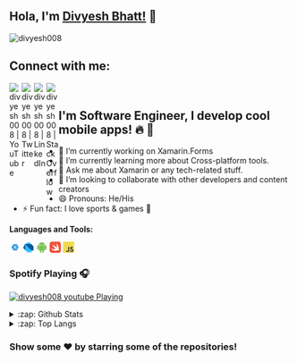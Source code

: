 ## Hola, I'm [Divyesh Bhatt!](https://www.linkedin.com/in/divyesh-bhatt-9247b7119) 👋

<p align="left"> <img src="https://komarev.com/ghpvc/?username=divyesh008&label=Views&color=blue&style=plastic" alt="divyesh008" /> </p>

## Connect with me:
[<img align="left" alt="divyesh008 | YouTube" width="22px" src="https://cdn.jsdelivr.net/npm/simple-icons@v3/icons/youtube.svg" />][youtube]
[<img align="left" alt="divyesh008 | Twitter" width="22px" src="https://cdn.jsdelivr.net/npm/simple-icons@v3/icons/twitter.svg" />][twitter]
[<img align="left" alt="divyesh008 | LinkedIn" width="22px" src="https://cdn.jsdelivr.net/npm/simple-icons@v3/icons/linkedin.svg" />][linkedin]
[<img align="left" alt="divyesh008 | StackOverflow " width="22px" src="https://cdn.jsdelivr.net/npm/simple-icons@v3/icons/stackoverflow.svg" />][stackoverflow]

<br />

## I'm Software Engineer, I develop cool mobile apps! :fire: :rocket:
- 🔭  I’m currently working on Xamarin.Forms
- 🌱  I’m currently learning more about Cross-platform tools.
- 💬 Ask me about Xamarin or any tech-related stuff.
- 👯  I’m looking to collaborate with other developers and content creators 
- 😄 Pronouns: He/His
- ⚡  Fun fact: I love sports & games :star2:

**Languages and Tools:**  

<code><img height="20" src="https://raw.githubusercontent.com/github/explore/80688e429a7d4ef2fca1e82350fe8e3517d3494d/topics/xamarin/xamarin.png"></code>
<code><img height="20" src="https://raw.githubusercontent.com/github/explore/80688e429a7d4ef2fca1e82350fe8e3517d3494d/topics/dart/dart.png"></code>
<code><img height="20" src="https://raw.githubusercontent.com/github/explore/80688e429a7d4ef2fca1e82350fe8e3517d3494d/topics/android/android.png"></code>
<code><img height="20" src="https://raw.githubusercontent.com/github/explore/80688e429a7d4ef2fca1e82350fe8e3517d3494d/topics/swift/swift.png"></code>
<code><img height="20" src="https://raw.githubusercontent.com/github/explore/80688e429a7d4ef2fca1e82350fe8e3517d3494d/topics/javascript/javascript.png"></code>

### Spotify Playing 🎧
[<img src="https://now-playing-codestackr.vercel.app/api/spotify-playing" alt="divyesh008 youtube Playing" width="350" />](https://open.spotify.com/user/kefsf6glmv2jh60syrzau56lb)

<details>
  <summary>:zap: Github Stats</summary>

  ![Divyesh's github stats](https://github-readme-stats.vercel.app/api?username=divyesh008&show_icons=true&theme=merko)

 <!-- <img align="left" alt="divyesh008's Github Stats" src="https://github-readme-stats.codestackr.vercel.app/api?username=divyesh008&show_icons=true&hide_border=true" />-->

</details>

<details>
  <summary>:zap: Top Langs</summary>

  [![Top Langs](https://github-readme-stats.vercel.app/api/top-langs/?username=divyesh008&layout=compact)](https://github.com/divyesh008/github-readme-stats)

</details>




[website]: https://codeSTACKr.com
[twitter]: https://twitter.com/medivyesh23
[youtube]: https://www.youtube.com/channel/UCvEm37m-JpTxpUo7N8ROJNw
[instagram]: https://instagram.com/codeSTACKr
[linkedin]: https://www.linkedin.com/in/divyesh-bhatt-9247b7119
[stackoverflow]: https://stackoverflow.com/users/4841439/divyesh-08

### Show some ❤️ by starring some of the repositories!



<!--
**divyesh008/divyesh008** is a ✨ _special_ ✨ repository because its `README.md` (this file) appears on your GitHub profile.

- 📫 How to reach me: ...
Here are some ideas to get you started:


-->
